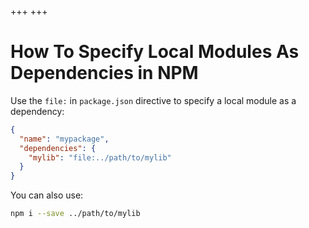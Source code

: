 +++
+++

# How To Specify Local Modules As Dependencies in NPM

Use the `file:` in `package.json` directive to specify a local module as a dependency:

```json
{
  "name": "mypackage",
  "dependencies": {
    "mylib": "file:../path/to/mylib"
  }
}
```

You can also use:

```bash
npm i --save ../path/to/mylib
```

